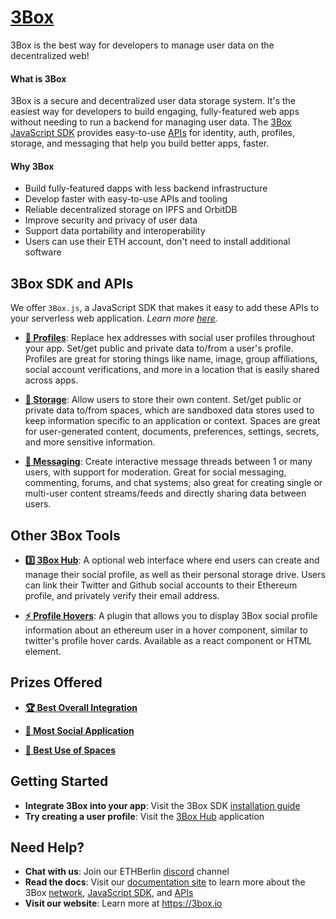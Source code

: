 # [3Box](https://3box.io)
3Box is the best way for developers to manage user data on the decentralized web!

#### What is 3Box
3Box is a secure and decentralized user data storage system. It's the easiest way for developers to build engaging, fully-featured web apps without needing to run a backend for managing user data. The [3Box JavaScript SDK](https://docs.3box.io/build/web-apps) provides easy-to-use [APIs](https://docs.3box.io/products) for identity, auth, profiles, storage, and messaging that help you build better apps, faster. 

#### Why 3Box
- Build fully-featured dapps with less backend infrastructure
- Develop faster with easy-to-use APIs and tooling
- Reliable decentralized storage on IPFS and OrbitDB
- Improve security and privacy of user data
- Support data portability and interoperability
- Users can use their ETH account, don't need to install additional software

## 3Box SDK and APIs
We offer `3Box.js`, a JavaScript SDK that makes it easy to add these APIs to your serverless web application. *Learn more [here](https://docs.3box.io/build/web-apps).*

-   [**👩 Profiles**](https://docs.3box.io/build/web-apps/profiles): Replace hex addresses with social user profiles throughout your app. Set/get public and private data to/from a user's profile. Profiles are great for storing things like name, image, group affiliations, social account verifications, and more in a location that is easily shared across apps.

-   [**📂 Storage**](https://docs.3box.io/build/web-apps/storage): Allow users to store their own content. Set/get public or private data to/from spaces, which are sandboxed data stores used to keep information specific to an application or context. Spaces are great for user-generated content, documents, preferences, settings, secrets, and more sensitive information.

-   [**💬 Messaging**](https://docs.3box.io/build/web-apps/messaging): Create interactive message threads between 1 or many users, with support for moderation. Great for social messaging, commenting, forums, and chat systems; also great for creating single or multi-user content streams/feeds and directly sharing data between users.

## Other 3Box Tools

- [**3️⃣ 3Box Hub**](https://3box.io/hub): A optional web interface where end users can create and manage their social profile, as well as their personal storage drive. Users can link their Twitter and Github social accounts to their Ethereum profile, and privately verify their email address.

- [**⚡ Profile Hovers**](https://github.com/3box/profile-hover): A plugin that allows you to display 3Box social profile information about an ethereum user in a hover component, similar to twitter's profile hover cards. Available as a react component or HTML element.

## Prizes Offered

- [**🏆 Best Overall Integration**](https://github.com/ethberlinzwei/KnowledgeBase/issues/3)

- [**🙌 Most Social Application**](https://github.com/ethberlinzwei/KnowledgeBase/issues/4)

- [**📂 Best Use of Spaces**](https://github.com/ethberlinzwei/KnowledgeBase/issues/5)

## Getting Started

- **Integrate 3Box into your app**: Visit the 3Box SDK [installation guide](https://docs.3box.io/build/web-apps/install)
- **Try creating a user profile**: Visit the [3Box Hub](https://3box.io/hub) application


## Need Help?

- **Chat with us**: Join our ETHBerlin [discord](https://discord.gg/wJ8dz8B) channel
- **Read the docs**: Visit our [documentation site](https://docs.3box.io) to learn more about the 3Box [network](https://docs.3box.io/why-3box), [JavaScript SDK](https://docs.3box.io/build/web-apps), and [APIs](https://docs.3box.io/products)
- **Visit our website**: Learn more at https://3box.io
